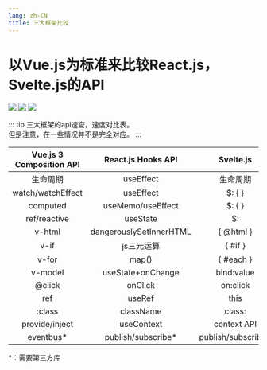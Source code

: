 ```yaml
---
lang: zh-CN
title: 三大框架比较
---
```


# 以Vue.js为标准来比较React.js，Svelte.js的API

![](https://img.shields.io/badge/-React.js-9ca3af.svg?logo=react&style=popout-square)  ![](https://img.shields.io/badge/-Vue.js-9ca3af.svg?logo=vue.js&style=popout-square)  ![](https://img.shields.io/badge/-Svelte.js-9ca3af.svg?logo=svelte&style=popout-square)



::: tip
三大框架的api速查，速度对比表。  
但是注意，在一些情况并不是完全对应。
:::



| Vue.js 3 Composition API |   React.js Hooks API    |     Svelte.js      |
| :----------------------: | :---------------------: | :----------------: |
|         生命周期         |        useEffect        |      生命周期      |
|    watch/watchEffect     |        useEffect        |      $: {  }       |
|         computed         |    useMemo/useEffect    |      $: {  }       |
|       ref/reactive       |        useState         |         $:         |
|          v-html          | dangerouslySetInnerHTML |     { @html }      |
|           v-if           |       js三元运算        |      { #if }       |
|          v-for           |          map()          |     { #each }      |
|         v-model          |    useState+onChange    |     bind:value     |
|          @click          |         onClick         |      on:click      |
|           ref            |         useRef          |        this        |
|          :class          |        className        |       class:       |
|      provide/inject      |       useContext        |    context API     |
|        eventbus*         |   publish/subscribe*    | publish/subscribe* |

*：需要第三方库
